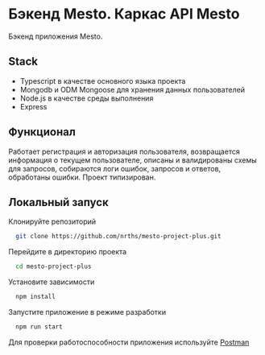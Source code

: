 # Бэкенд Mesto. Каркас API Mesto
Бэкенд приложения Mesto.
## Stack
- Typescript в качестве основного языка проекта
- Mongodb и ODM Mongoose для хранения данных пользователей
- Node.js в качестве среды выполнения
- Express

## Функционал
Работает регистрация и авторизация пользователя, возвращается информация о текущем пользователе,
описаны и валидированы схемы для запросов, собираются логи ошибок, запросов и ответов, обработаны ошибки.
Проект типизирован.


## Локальный запуск

Клонируйте репозиторий
```bash
  git clone https://github.com/nrths/mesto-project-plus.git
```

Перейдите в директорию проекта
```bash
  cd mesto-project-plus
```

Установите зависимости
```bash
  npm install
```

Запустите приложение в режиме разработки
```bash
  npm run start
```

Для проверки работоспособности приложения иcпользуйте [Postman](https://www.postman.com/downloads/)
